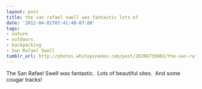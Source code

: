```yaml
---
layout: post
title: the san rafael swell was fantastic lots of
date: '2012-04-01T07:41:48-07:00'
tags:
- nature
- outdoors
- backpacking
- San Rafael Swell
tumblr_url: http://photos.whitepinedev.com/post/20286730802/the-san-rafael-swell-was-fantastic-lots-of
---
```

The San Rafael Swell was fantastic.  Lots of beautiful sites.  And some cougar tracks!
